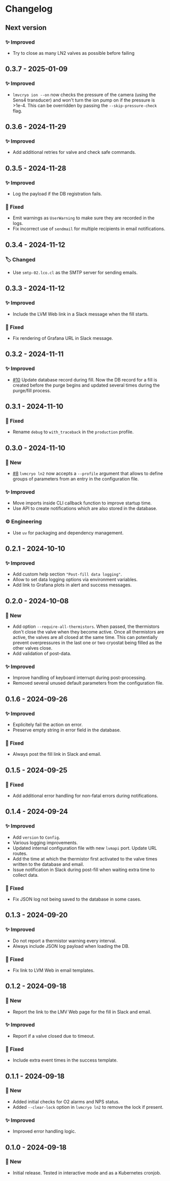 # Changelog

## Next version

### ✨ Improved

* Try to close as many LN2 valves as possible before failing


## 0.3.7 - 2025-01-09

### ✨ Improved

* `lmvcryo ion --on` now checks the pressure of the camera (using the Sens4 transducer) and won't turn the ion pump on if the pressure is >1e-4. This can be overridden by passing the `--skip-pressure-check` flag.


## 0.3.6 - 2024-11-29

### ✨ Improved

* Add additional retries for valve and check safe commands.


## 0.3.5 - 2024-11-28

### ✨ Improved

* Log the payload if the DB registration fails.

### 🔧 Fixed

* Emit warnings as `UserWarning` to make sure they are recorded in the logs.
* Fix incorrect use of `sendmail` for multiple recipients in email notifications.


## 0.3.4 - 2024-11-12

### 🏷️ Changed

* Use `smtp-02.lco.cl` as the SMTP server for sending emails.


## 0.3.3 - 2024-11-12

### ✨ Improved

* Include the LVM Web link in a Slack message when the fill starts.

### 🔧 Fixed

* Fix rendering of Grafana URL in Slack message.


## 0.3.2 - 2024-11-11

### ✨ Improved

* [#10](https://github.com/sdss/lvmcryo/pull/10) Update database record during fill. Now the DB record for a fill is created before the purge begins and updated several times during the purge/fill process.


## 0.3.1 - 2024-11-10

### 🔧 Fixed

* Rename `debug` to `with_traceback` in the `production` profile.


## 0.3.0 - 2024-11-10

### 🚀 New

* [#8](https://github.com/sdss/lvmcryo/pull/8) `lvmcryo ln2` now accepts a `--profile` argument that allows to define groups of parameters from an entry in the configuration file.

### ✨ Improved

* Move imports inside CLI callback function to improve startup time.
* Use API to create notifications which are also stored in the database.

### ⚙️ Engineering

* Use `uv` for packaging and dependency management.


## 0.2.1 - 2024-10-10

### ✨ Improved

* Add custom help section `"Post-fill data logging"`.
* Allow to set data logging options via environment variables.
* Add link to Grafana plots in alert and success messages.


## 0.2.0 - 2024-10-08

### 🚀 New

* Add option `--require-all-thermistors`. When passed, the thermistors don't close the valve when they become active. Once all thermistors are active, the valves are all closed at the same time. This can potentially prevent overpressures in the last one or two cryostat being filled as the other valves close.
* Add validation of post-data.

### ✨ Improved

* Improve handling of keyboard interrupt during post-processing.
* Removed several unused default parameters from the configuration file.


## 0.1.6 - 2024-09-26

### ✨ Improved

* Explicitely fail the action on error.
* Preserve empty string in error field in the database.

### 🔧 Fixed

* Always post the fill link in Slack and email.

## 0.1.5 - 2024-09-25

### 🔧 Fixed

* Add additional error handling for non-fatal errors during notifications.


## 0.1.4 - 2024-09-24

### ✨ Improved

* Add `version` to `Config`.
* Various logging improvements.
* Updated internal configuration file with new `lvmapi` port. Update URL routes.
* Add the time at which the thermistor first activated to the valve times written to the database and email.
* Issue notification in Slack during post-fill when waiting extra time to collect data.

### 🔧 Fixed

* Fix JSON log not being saved to the database in some cases.


## 0.1.3 - 2024-09-20

### ✨ Improved

* Do not report a thermistor warning every interval.
* Always include JSON log payload when loading the DB.

### 🔧 Fixed

* Fix link to LVM Web in email templates.


## 0.1.2 - 2024-09-18

### 🚀 New

* Report the link to the LMV Web page for the fill in Slack and email.

### ✨ Improved

* Report if a valve closed due to timeout.

### 🔧 Fixed

* Include extra event times in the success template.


## 0.1.1 - 2024-09-18

### 🚀 New

* Added initial checks for O2 alarms and NPS status.
* Added `--clear-lock` option in `lvmcryo ln2` to remove the lock if present.

### ✨ Improved

* Improved error handling logic.


## 0.1.0 - 2024-09-18

### 🚀 New

* Initial release. Tested in interactive mode and as a Kubernetes cronjob.
